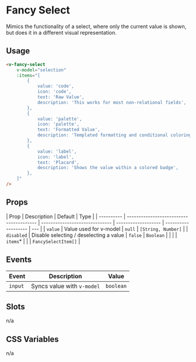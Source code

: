 # Fancy Select

Mimics the functionality of a select, where only the current value is shown, but does it in a different visual
representation.

## Usage

```html
<v-fancy-select
	v-model="selection"
	:items="[
		{
			value: 'code',
			icon: 'code',
			text: 'Raw Value',
			description: 'This works for most non-relational fields',
		},
		{
			value: 'palette',
			icon: 'palette',
			text: 'Formatted Value',
			description: 'Templated formatting and conditional coloring to text values',
		},
		{
			value: 'label',
			icon: 'label',
			text: 'Placard',
			description: 'Shows the value within a colored badge',
		},
	]"
/>
```

## Props

| Prop       | Description                             | Default                        | Type                |
| ---------- | --------------------------------------- | ------------------------------ | ------------------- | ------------------- | --- |
| `value`    | Value used for v-model                  | `null`                         | `[String, Number]`  |
| `disabled` | Disable selecting / deselecting a value | `false`                        | `Boolean`           |
| <!--       | `items`\*                               | Items the user can select from |                     | `FancySelectItem[]` | --> |
| `items`\*  |                                         |                                | `FancySelectItem[]` |

## Events

| Event   | Description                | Value     |
| ------- | -------------------------- | --------- |
| `input` | Syncs value with `v-model` | `boolean` |

## Slots

n/a

## CSS Variables

n/a
